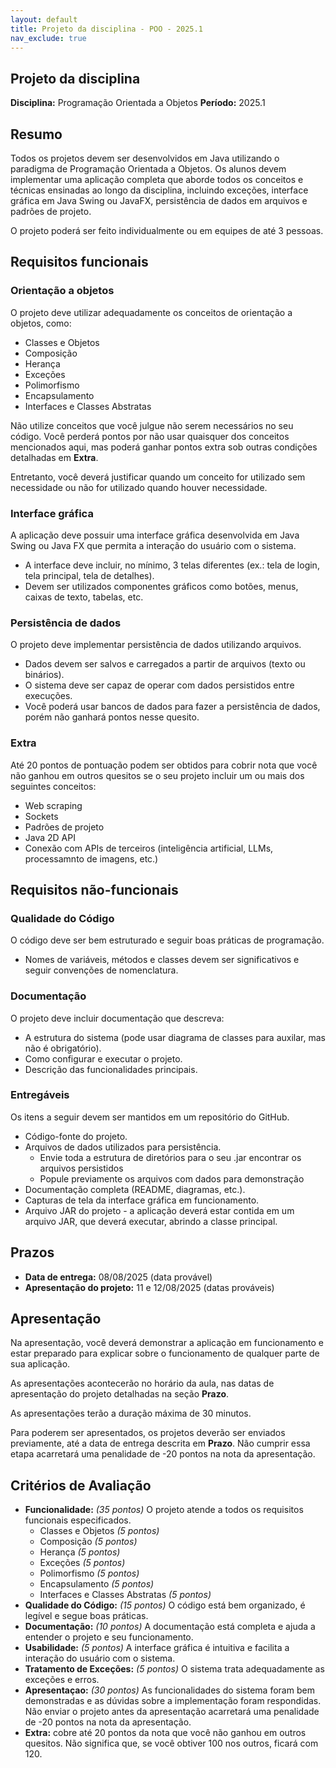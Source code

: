 ```yaml
---
layout: default
title: Projeto da disciplina - POO - 2025.1
nav_exclude: true
---
```


## Projeto da disciplina

**Disciplina:** Programação Orientada a Objetos
**Período:** 2025.1

## Resumo

Todos os projetos devem ser desenvolvidos em Java utilizando o paradigma de Programação Orientada a Objetos. Os alunos devem implementar uma aplicação completa que aborde todos os conceitos e técnicas ensinadas ao longo da disciplina, incluindo exceções, interface gráfica em Java Swing ou JavaFX, persistência de dados em arquivos e padrões de projeto.

O projeto poderá ser feito individualmente ou em equipes de até 3 pessoas.

## Requisitos funcionais

### Orientação a objetos

O projeto deve utilizar adequadamente os conceitos de orientação a objetos, como:

- Classes e Objetos
- Composição
- Herança
- Exceções
- Polimorfismo
- Encapsulamento
- Interfaces e Classes Abstratas

Não utilize conceitos que você julgue não serem necessários no seu código. Você perderá pontos por não usar quaisquer dos conceitos mencionados aqui, mas poderá ganhar pontos extra sob outras condições detalhadas em **Extra**.

Entretanto, você deverá justificar quando um conceito for utilizado sem necessidade ou não for utilizado quando houver necessidade.

### Interface gráfica

A aplicação deve possuir uma interface gráfica desenvolvida em Java Swing ou Java FX que permita a interação do usuário com o sistema.

- A interface deve incluir, no mínimo, 3 telas diferentes (ex.: tela de login, tela principal, tela de detalhes).
- Devem ser utilizados componentes gráficos como botões, menus, caixas de texto, tabelas, etc.

### Persistência de dados

O projeto deve implementar persistência de dados utilizando arquivos.

- Dados devem ser salvos e carregados a partir de arquivos (texto ou binários).
- O sistema deve ser capaz de operar com dados persistidos entre execuções.
- Você poderá usar bancos de dados para fazer a persistência de dados, porém não ganhará pontos nesse quesito.

### Extra

Até 20 pontos de pontuação podem ser obtidos para cobrir nota que você não ganhou em outros quesitos se o seu projeto incluir um ou mais dos seguintes conceitos:

- Web scraping
- Sockets
- Padrões de projeto
- Java 2D API
- Conexão com APIs de terceiros (inteligência artificial, LLMs, processamnto de imagens, etc.)

## Requisitos não-funcionais

### Qualidade do Código

O código deve ser bem estruturado e seguir boas práticas de programação.

- Nomes de variáveis, métodos e classes devem ser significativos e seguir convenções de nomenclatura.

### Documentação

O projeto deve incluir documentação que descreva:

- A estrutura do sistema (pode usar diagrama de classes para auxilar, mas não é obrigatório).
- Como configurar e executar o projeto.
- Descrição das funcionalidades principais.

### Entregáveis

Os itens a seguir devem ser mantidos em um repositório do GitHub.

- Código-fonte do projeto.
- Arquivos de dados utilizados para persistência.
  - Envie toda a estrutura de diretórios para o seu .jar encontrar os arquivos persistidos
  - Popule previamente os arquivos com dados para demonstração
- Documentação completa (README, diagramas, etc.).
- Capturas de tela da interface gráfica em funcionamento.
- Arquivo JAR do projeto - a aplicação deverá estar contida em um arquivo JAR, que deverá executar, abrindo a classe principal.

## Prazos

- **Data de entrega:** 08/08/2025 (data provável)
- **Apresentação do projeto:** 11 e 12/08/2025 (datas prováveis)

## Apresentação

Na apresentação, você deverá demonstrar a aplicação em funcionamento e estar preparado para explicar sobre o funcionamento de qualquer parte de sua aplicação.

As apresentações acontecerão no horário da aula, nas datas de apresentação do projeto detalhadas na seção **Prazo**.

As apresentações terão a duração máxima de 30 minutos.

Para poderem ser apresentados, os projetos deverão ser enviados previamente, até a data de entrega descrita em **Prazo**. Não cumprir essa etapa acarretará uma penalidade de -20 pontos na nota da apresentação.

## Critérios de Avaliação

- **Funcionalidade:** _(35 pontos)_ O projeto atende a todos os requisitos funcionais especificados.
  - Classes e Objetos _(5 pontos)_
  - Composição _(5 pontos)_
  - Herança _(5 pontos)_
  - Exceções _(5 pontos)_
  - Polimorfismo _(5 pontos)_
  - Encapsulamento _(5 pontos)_
  - Interfaces e Classes Abstratas _(5 pontos)_
- **Qualidade do Código:** _(15 pontos)_ O código está bem organizado, é legível e segue boas práticas.
- **Documentação:** _(10 pontos)_ A documentação está completa e ajuda a entender o projeto e seu funcionamento.
- **Usabilidade:** _(5 pontos)_ A interface gráfica é intuitiva e facilita a interação do usuário com o sistema.
- **Tratamento de Exceções:** _(5 pontos)_ O sistema trata adequadamente as exceções e erros.
- **Apresentaçao:** _(30 pontos)_ As funcionalidades do sistema foram bem demonstradas e as dúvidas sobre a implementação foram respondidas. Não enviar o projeto antes da apresentação acarretará uma penalidade de -20 pontos na nota da apresentação.
- **Extra:** cobre até 20 pontos da nota que você não ganhou em outros quesitos. Não significa que, se você obtiver 100 nos outros, ficará com 120.
